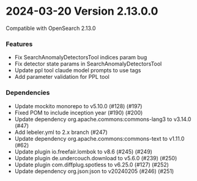 # 2024-03-20 Version 2.13.0.0

Compatible with OpenSearch 2.13.0

### Features
* Fix SearchAnomalyDetectorsTool indices param bug
* Fix detector state params in SearchAnomalyDetectorsTool
* Update ppl tool claude model prompts to use <ppl> tags
* Add parameter validation for PPL tool

### Dependencies
* Update mockito monorepo to v5.10.0 (#128) (#197)
* Fixed POM to include inception year (#190) (#200)
* Update dependency org.apache.commons:commons-lang3 to v3.14.0 (#47)
* Add lebeler.yml to 2.x branch (#247)
* Update dependency org.apache.commons:commons-text to v1.11.0 (#62)
* Update plugin io.freefair.lombok to v8.6 (#245) (#249)
* Update plugin de.undercouch.download to v5.6.0 (#239) (#250)
* Update plugin com.diffplug.spotless to v6.25.0 (#127) (#252)
* Update dependency org.json:json to v20240205 (#246) (#251) 
